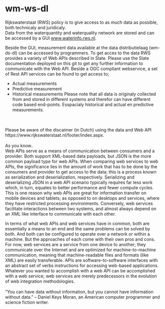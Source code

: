 # wm-ws-dl
Rijkswaterstaat (RWS) policy is to give access to as much data as possible, both technicaly and juridicaly.<br>
Data from the waterquantity and waterquality network are stored and can be accessed by a GUI www.waterinfo.rws.nl.

Beside the GUI, measurement data available at the data distributielaag (wm-ds-dl) can be accessed by programmers.
To get acces to the data RWS provides a variety of Web APIs described in Slate.
Please use the Slate documentation deployed on this git to get any further information to communicate with the Web API.
Beside a OGC compliant webservice, a set of Rest API services can be found to get access to;
- Actual measurements
- Predictive measurement
- Historical measurements
Please note that all data is originaly collected from and stored in different systems and therefor can have different code based end-points. Esspacialy historical and actual en predictive measurements.
<br>
<br>
Please be aware of the discaimer (in Dutch) using the data and Web API https://www.rijkswaterstaat.nl/footer/index.aspx.
<br>
<br>
As you know..<br>
Web APIs serve as a means of communication between consumers and a provider. Both support XML-based data payloads,
but JSON is the more common payload type for web APIs. When comparing web services to web APIs, 
the significance lies in the amount of work that has to be done by the consumers and provider to get access to the data; 
this is a process known as serialization and deserialization, respectively. Serializing
and deserializing JSON in a web API scenario typically requires far less work which, in turn, 
equates to better performance and fewer compute cycles. This is one reason why web APIs are great for 
information transfer on mobile devices and tablets; as opposed to on desktops and services, 
where they have restricted processing environments.
Conversely, web services facilitate interactions between two systems, 
and almost always depend on an XML like interface to communicate with each other. 

In terms of what web APIs and web services have in common, both are essentially a means to an end 
and the same problems can be solved by both. And both can be configured to operate over a network or within a machine.
But the approaches of each come with their own pros and cons.  
For now, web services are a service from one device to another; 
they communicate over the Internet and are optimized for machine-to-machine communication, 
meaning that machine-readable files and formats (like XML) are easily transferable. 
APIs are software-to-software interfaces with an abstract set of verbs instructions for accessing web-based applications. 
Whatever you wanted to accomplish with a web API can be accomplished with a web service; 
web services are merely predecessors in the evolution of web integration methodologies.
<br>
<br>
“You can have data without information, but you cannot have information without data.” 
– Daniel Keys Moran, an American computer programmer and science fiction writer.
